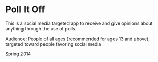 Poll It Off 
==========

This is a social media targeted app to receive and give opinions about anything through the use of polls. 

Audience: People of all ages (recommended for ages 13 and above), targeted toward people favoring social media

Spring 2014 

